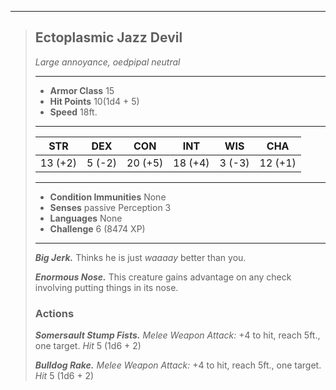 ___
> ## Ectoplasmic Jazz Devil
>*Large annoyance, oedpipal neutral*
>___
> - **Armor Class** 15
> - **Hit Points** 10(1d4 + 5)
> - **Speed** 18ft.
>___
>|STR|DEX|CON|INT|WIS|CHA|
>|:---:|:---:|:---:|:---:|:---:|:---:|
>|13 (+2)|5 (-2)|20 (+5)|18 (+4)|3 (-3)|12 (+1)|
>___
> - **Condition Immunities** None
> - **Senses** passive Perception 3
> - **Languages** None
> - **Challenge** 6 (8474 XP)
> ___
> ***Big Jerk.*** Thinks he is just *waaaay* better than you.
>
> ***Enormous Nose.*** This creature gains advantage on any check involving putting things in its nose.
> ### Actions
> ***Somersault Stump Fists.*** *Melee Weapon Attack:* +4 to hit, reach 5ft., one target. *Hit* 5 (1d6 + 2) 
>
> ***Bulldog Rake.*** *Melee Weapon Attack:* +4 to hit, reach 5ft., one target. *Hit* 5 (1d6 + 2) 


